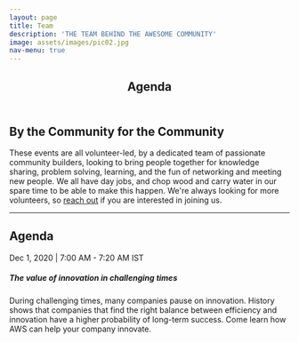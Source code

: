 ```yaml
---
layout: page
title: Team
description: 'THE TEAM BEHIND THE AWESOME COMMUNITY'
image: assets/images/pic02.jpg
nav-menu: true
---
```


<!-- Main -->
<div id="main" class="alt">

<!-- One -->
<section id="one">
	<div class="inner">
		<header class="major">
			<h1>Agenda</h1>
		</header>

<!-- Content -->
<h2 id="content">By the Community for the Community</h2>

<div class="box">
	<p>These events are all volunteer-led, by a dedicated team of passionate community builders, looking to bring people together for knowledge sharing, problem solving, learning, and the fun of networking and meeting new people.  We all have day jobs, and chop wood and carry water in our spare time to be able to make this happen. We're always looking for more volunteers, so <a href="#contact">reach out</a> if you are interested in joining us.</p>
</div>

<hr class="major" />

<!-- Elements -->
<h2 id="elements">Agenda</h2>
<div class="row 200%">
	<div class="12u 12u$(small)">

<!-- Image -->
<div class="box">
	<div class="event-list-item event-list-single-item" >
		<div class="event-list-item__container">
			<div class="event-list-item__details-wrapper">
				<div class="event-list-item__scheduling">Dec 1, 2020 | 7:00 AM - 7:20 AM IST</div>
					<div class="event-list-item__details"><h5>The value of innovation in challenging times</h5>
					</div>
					<div><p>During challenging times, many companies pause on innovation. History shows that companies that find the right balance between efficiency and innovation have a higher probability of long-term success. Come learn how AWS can help your company innovate.</p>
					</div>
				</div>
					




</div>
</div>

</div>
</section>

</div>
